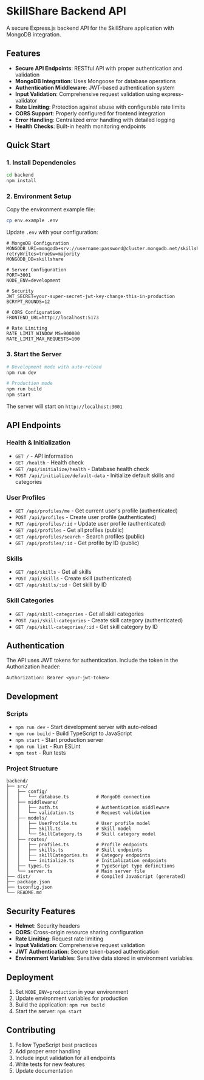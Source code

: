 # SkillShare Backend API

A secure Express.js backend API for the SkillShare application with MongoDB integration.

## Features

- **Secure API Endpoints**: RESTful API with proper authentication and validation
- **MongoDB Integration**: Uses Mongoose for database operations
- **Authentication Middleware**: JWT-based authentication system
- **Input Validation**: Comprehensive request validation using express-validator
- **Rate Limiting**: Protection against abuse with configurable rate limits
- **CORS Support**: Properly configured for frontend integration
- **Error Handling**: Centralized error handling with detailed logging
- **Health Checks**: Built-in health monitoring endpoints

## Quick Start

### 1. Install Dependencies

```bash
cd backend
npm install
```

### 2. Environment Setup

Copy the environment example file:

```bash
cp env.example .env
```

Update `.env` with your configuration:

```env
# MongoDB Configuration
MONGODB_URI=mongodb+srv://username:password@cluster.mongodb.net/skillshare?retryWrites=true&w=majority
MONGODB_DB=skillshare

# Server Configuration
PORT=3001
NODE_ENV=development

# Security
JWT_SECRET=your-super-secret-jwt-key-change-this-in-production
BCRYPT_ROUNDS=12

# CORS Configuration
FRONTEND_URL=http://localhost:5173

# Rate Limiting
RATE_LIMIT_WINDOW_MS=900000
RATE_LIMIT_MAX_REQUESTS=100
```

### 3. Start the Server

```bash
# Development mode with auto-reload
npm run dev

# Production mode
npm run build
npm start
```

The server will start on `http://localhost:3001`

## API Endpoints

### Health & Initialization

- `GET /` - API information
- `GET /health` - Health check
- `GET /api/initialize/health` - Database health check
- `POST /api/initialize/default-data` - Initialize default skills and categories

### User Profiles

- `GET /api/profiles/me` - Get current user's profile (authenticated)
- `POST /api/profiles` - Create user profile (authenticated)
- `PUT /api/profiles/:id` - Update user profile (authenticated)
- `GET /api/profiles` - Get all profiles (public)
- `GET /api/profiles/search` - Search profiles (public)
- `GET /api/profiles/:id` - Get profile by ID (public)

### Skills

- `GET /api/skills` - Get all skills
- `POST /api/skills` - Create skill (authenticated)
- `GET /api/skills/:id` - Get skill by ID

### Skill Categories

- `GET /api/skill-categories` - Get all skill categories
- `POST /api/skill-categories` - Create skill category (authenticated)
- `GET /api/skill-categories/:id` - Get skill category by ID

## Authentication

The API uses JWT tokens for authentication. Include the token in the Authorization header:

```
Authorization: Bearer <your-jwt-token>
```

## Development

### Scripts

- `npm run dev` - Start development server with auto-reload
- `npm run build` - Build TypeScript to JavaScript
- `npm start` - Start production server
- `npm run lint` - Run ESLint
- `npm test` - Run tests

### Project Structure

```
backend/
├── src/
│   ├── config/
│   │   └── database.ts          # MongoDB connection
│   ├── middleware/
│   │   ├── auth.ts              # Authentication middleware
│   │   └── validation.ts        # Request validation
│   ├── models/
│   │   ├── UserProfile.ts       # User profile model
│   │   ├── Skill.ts             # Skill model
│   │   └── SkillCategory.ts     # Skill category model
│   ├── routes/
│   │   ├── profiles.ts          # Profile endpoints
│   │   ├── skills.ts            # Skill endpoints
│   │   ├── skillCategories.ts   # Category endpoints
│   │   └── initialize.ts        # Initialization endpoints
│   ├── types.ts                 # TypeScript type definitions
│   └── server.ts                # Main server file
├── dist/                        # Compiled JavaScript (generated)
├── package.json
├── tsconfig.json
└── README.md
```

## Security Features

- **Helmet**: Security headers
- **CORS**: Cross-origin resource sharing configuration
- **Rate Limiting**: Request rate limiting
- **Input Validation**: Comprehensive request validation
- **JWT Authentication**: Secure token-based authentication
- **Environment Variables**: Sensitive data stored in environment variables

## Deployment

1. Set `NODE_ENV=production` in your environment
2. Update environment variables for production
3. Build the application: `npm run build`
4. Start the server: `npm start`

## Contributing

1. Follow TypeScript best practices
2. Add proper error handling
3. Include input validation for all endpoints
4. Write tests for new features
5. Update documentation
